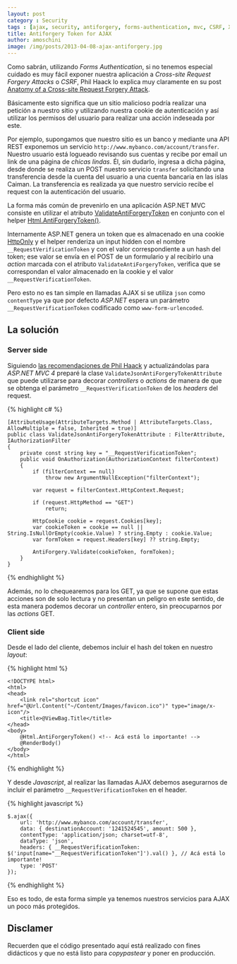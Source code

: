 ```yaml
---
layout: post
category : Security
tags : [ajax, security, antiforgery, forms-authentication, mvc, CSRF, XSRF]
title: Antiforgery Token for AJAX
author: amoschini
image: /img/posts/2013-04-08-ajax-antiforgery.jpg
---
```


Como sabrán, utilizando _Forms Authentication_, si no tenemos especial cuidado es 
muy fácil exponer nuestra aplicación a _Cross-site Request Forgery Attacks_ o 
_CSRF_, Phil Haack lo explica muy claramente en su post [Anatomy of a Cross-site 
Request Forgery Attack](http://haacked.com/archive/2009/04/02/anatomy-of-csrf-attack.aspx).

Básicamente esto significa que un sitio malicioso podría realizar una petición 
a nuestro sitio y utilizando nuestra cookie de autenticación y así utilizar los 
permisos del usuario para realizar una acción indeseada por este.

Por ejemplo, supongamos que nuestro sitio es un banco y mediante una API REST 
exponemos un servicio `http://www.mybanco.com/account/transfer`. Nuestro usuario 
está logueado revisando sus cuentas y recibe por email un link de una página de 
_chicas lindas_. Él, sin dudarlo, ingresa a dicha página, desde donde 
se realiza un POST nuestro servicio `transfer` solicitando una transferencia desde 
la cuenta del usuario a una cuenta bancaria en las islas Caiman. La transferencia 
es realizada ya que nuestro servicio recibe el request con la autenticación del 
usuario.

La forma más común de prevenirlo en una aplicación ASP.NET MVC consiste en 
utilizar el atributo [ValidateAntiForgeryToken](http://msdn.microsoft.com/en-us/library/system.web.mvc.validateantiforgerytokenattribute.aspx) en conjunto con 
el helper [Html.AntiForgeryToken()](http://msdn.microsoft.com/en-us/library/system.web.mvc.htmlhelper.antiforgerytoken.aspx). 

Internamente ASP.NET genera un token que es almacenado en una cookie [HttpOnly](https://www.owasp.org/index.php/HttpOnly) y el helper renderiza un input hidden con el 
nombre `__RequestVerificationToken`  y con el valor correspondiente a un hash del 
token; ese valor se envía en el POST de un formulario y al recibirlo una _action_ 
marcada con el atributo `ValidateAntiForgeryToken`, verifica que se correspondan 
el valor almacenado en la cookie y el valor `__RequestVerificationToken`.

Pero esto no es tan simple en llamadas AJAX si se utiliza `json` como `contentType` 
ya que por defecto _ASP.NET_ espera un parámetro `__RequestVerificationToken` codificado como `www-form-urlencoded`.

## La solución

### Server side

Siguiendo [las recomendaciones de Phil Haack](http://haacked.com/archive/2011/10/10/preventing-csrf-with-ajax.aspx) y actualizándolas para _ASP.NET MVC 4_ preparé la clase 
`ValidateJsonAntiForgeryTokenAttribute` que puede utilizarse para decorar 
_controllers_ o _actions_ de manera de que se obtenga el parámetro `__RequestVerificationToken` de los _headers_ del request.

{% highlight c# %}

    [AttributeUsage(AttributeTargets.Method | AttributeTargets.Class, AllowMultiple = false, Inherited = true)]
    public class ValidateJsonAntiForgeryTokenAttribute : FilterAttribute, IAuthorizationFilter
    {
        private const string key = "__RequestVerificationToken";
        public void OnAuthorization(AuthorizationContext filterContext)
        {
            if (filterContext == null)
                throw new ArgumentNullException("filterContext");

            var request = filterContext.HttpContext.Request;

            if (request.HttpMethod == "GET")
                return;

            HttpCookie cookie = request.Cookies[key];
            var cookieToken = cookie == null || String.IsNullOrEmpty(cookie.Value) ? string.Empty : cookie.Value;
            var formToken = request.Headers[key] ?? string.Empty;

            AntiForgery.Validate(cookieToken, formToken);
        }
    }

{% endhighlight %}

Además, no lo chequearemos para los GET, ya que se supone que estas acciones son 
de solo lectura y no presentan un peligro en este sentido, de esta manera 
podemos decorar un _controller_ entero, sin preocuparnos por las _actions_ GET.

### Client side

Desde el lado del cliente, debemos incluir el hash del token en nuestro 
_layout_:

{% highlight html %}

    <!DOCTYPE html>
    <html>
    <head>
        <link rel="shortcut icon" href="@Url.Content("~/Content/Images/favicon.ico")" type="image/x-icon"/>
        <title>@ViewBag.Title</title>    
    </head>
    <body>
        @Html.AntiForgeryToken() <!-- Acá está lo importante! -->
        @RenderBody()
    </body>
    </html>

{% endhighlight %}

Y desde _Javascript_, al realizar las llamadas AJAX debemos asegurarnos de incluir 
el parámetro `__RequestVerificationToken` en el header.

{% highlight javascript %}

    $.ajax({
        url: 'http://www.mybanco.com/account/transfer',
        data: { destinationAccount: '1241524545', amount: 500 },
        contentType: 'application/json; charset=utf-8',
        dataType: 'json',
        headers: { __RequestVerificationToken: $('input[name="__RequestVerificationToken"]').val() }, // Acá está lo importante!
        type: 'POST'
    });

{% endhighlight %}

Eso es todo, de esta forma simple ya tenemos nuestros servicios para AJAX un 
poco más protegidos.

## Disclamer

Recuerden que el código presentado aquí está realizado con fines didácticos y que 
no está listo para _copypastear_ y poner en producción.